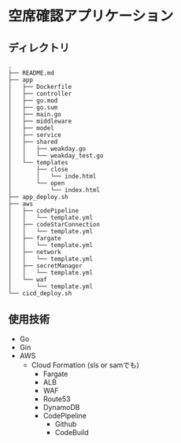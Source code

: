 # 空席確認アプリケーション

## ディレクトリ
```
.
├── README.md
├── app
│   ├── Dockerfile
│   ├── controller
│   ├── go.mod
│   ├── go.sum
│   ├── main.go
│   ├── middleware
│   ├── model
│   ├── service
│   ├── shared
│   │   ├── weakday.go
│   │   └── weakday_test.go
│   └── templates
│       ├── close
│       │   └── inde.html
│       └── open
│           └── index.html
├── app_deploy.sh
├── aws
│   ├── codePipeline
│   │   └── template.yml
│   ├── codeStarConnection
│   │   └── template.yml
│   ├── fargate
│   │   └── template.yml
│   ├── network
│   │   └── template.yml
│   ├── secretManager
│   │   └── template.yml
│   └── waf
│       └── template.yml
└── cicd_deploy.sh
```

## 使用技術
- Go
- Gin
- AWS
  - Cloud Formation (sls or samでも)
    - Fargate
    - ALB
    - WAF
    - Route53
    - DynamoDB
    - CodePipeline
      - Github
      - CodeBuild
